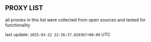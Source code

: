 ## PROXY LIST

all proxies in this list were collected from open sources and tested for functionality

last update: `2025-03-22 22:36:37.820367+00:00` UTC